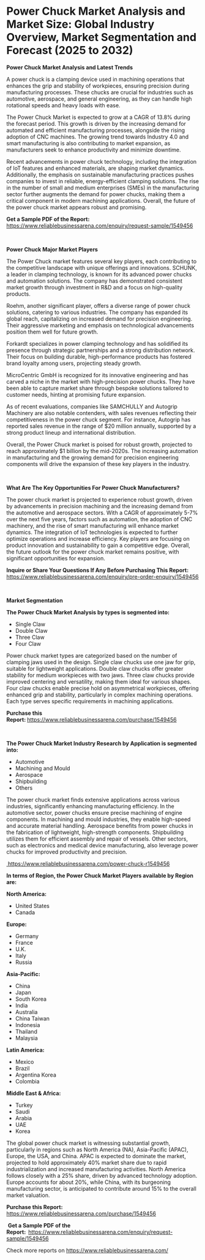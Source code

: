 <p><h1>Power Chuck Market Analysis and Market Size: Global Industry Overview, Market Segmentation and Forecast (2025 to 2032)</h1></p><p><strong>Power Chuck Market Analysis and Latest Trends</strong></p>
<p><p>A power chuck is a clamping device used in machining operations that enhances the grip and stability of workpieces, ensuring precision during manufacturing processes. These chucks are crucial for industries such as automotive, aerospace, and general engineering, as they can handle high rotational speeds and heavy loads with ease.</p><p>The Power Chuck Market is expected to grow at a CAGR of 13.8% during the forecast period. This growth is driven by the increasing demand for automated and efficient manufacturing processes, alongside the rising adoption of CNC machines. The growing trend towards Industry 4.0 and smart manufacturing is also contributing to market expansion, as manufacturers seek to enhance productivity and minimize downtime.</p><p>Recent advancements in power chuck technology, including the integration of IoT features and enhanced materials, are shaping market dynamics. Additionally, the emphasis on sustainable manufacturing practices pushes companies to invest in reliable, energy-efficient clamping solutions. The rise in the number of small and medium enterprises (SMEs) in the manufacturing sector further augments the demand for power chucks, making them a critical component in modern machining applications. Overall, the future of the power chuck market appears robust and promising.</p></p>
<p><strong>Get a Sample PDF of the Report:&nbsp;</strong> <a href="https://www.reliablebusinessarena.com/enquiry/request-sample/1549456?utm_campaign=2458&utm_medium=2&utm_source=Github&utm_content=ia&utm_term=20022025&utm_id=power-chuck">https://www.reliablebusinessarena.com/enquiry/request-sample/1549456</a></p>
<p>&nbsp;</p>
<p><strong>Power Chuck Major Market Players</strong></p>
<p><p>The Power Chuck market features several key players, each contributing to the competitive landscape with unique offerings and innovations. SCHUNK, a leader in clamping technology, is known for its advanced power chucks and automation solutions. The company has demonstrated consistent market growth through investment in R&D and a focus on high-quality products. </p><p>Roehm, another significant player, offers a diverse range of power chuck solutions, catering to various industries. The company has expanded its global reach, capitalizing on increased demand for precision engineering. Their aggressive marketing and emphasis on technological advancements position them well for future growth.</p><p>Forkardt specializes in power clamping technology and has solidified its presence through strategic partnerships and a strong distribution network. Their focus on building durable, high-performance products has fostered brand loyalty among users, projecting steady growth.</p><p>MicroCentric GmbH is recognized for its innovative engineering and has carved a niche in the market with high-precision power chucks. They have been able to capture market share through bespoke solutions tailored to customer needs, hinting at promising future expansion.</p><p>As of recent evaluations, companies like SAMCHULLY and Autogrip Machinery are also notable contenders, with sales revenues reflecting their competitiveness in the power chuck segment. For instance, Autogrip has reported sales revenue in the range of $20 million annually, supported by a strong product lineup and international distribution. </p><p>Overall, the Power Chuck market is poised for robust growth, projected to reach approximately $1 billion by the mid-2020s. The increasing automation in manufacturing and the growing demand for precision engineering components will drive the expansion of these key players in the industry.</p></p>
<p>&nbsp;</p>
<p><strong>What Are The Key Opportunities For Power Chuck Manufacturers?</strong></p>
<p><p>The power chuck market is projected to experience robust growth, driven by advancements in precision machining and the increasing demand from the automotive and aerospace sectors. With a CAGR of approximately 5-7% over the next five years, factors such as automation, the adoption of CNC machinery, and the rise of smart manufacturing will enhance market dynamics. The integration of IoT technologies is expected to further optimize operations and increase efficiency. Key players are focusing on product innovation and sustainability to gain a competitive edge. Overall, the future outlook for the power chuck market remains positive, with significant opportunities for expansion.</p></p>
<p><strong>Inquire or Share Your Questions If Any Before Purchasing This Report:</strong> <a href="https://www.reliablebusinessarena.com/enquiry/pre-order-enquiry/1549456?utm_campaign=2458&utm_medium=2&utm_source=Github&utm_content=ia&utm_term=20022025&utm_id=power-chuck">https://www.reliablebusinessarena.com/enquiry/pre-order-enquiry/1549456</a></p>
<p>&nbsp;</p>
<p><strong>Market Segmentation</strong></p>
<p><strong>The Power Chuck Market Analysis by types is segmented into:</strong></p>
<p><ul><li>Single Claw</li><li>Double Claw</li><li>Three Claw</li><li>Four Claw</li></ul></p>
<p><p>Power chuck market types are categorized based on the number of clamping jaws used in the design. Single claw chucks use one jaw for grip, suitable for lightweight applications. Double claw chucks offer greater stability for medium workpieces with two jaws. Three claw chucks provide improved centering and versatility, making them ideal for various shapes. Four claw chucks enable precise hold on asymmetrical workpieces, offering enhanced grip and stability, particularly in complex machining operations. Each type serves specific requirements in machining applications.</p></p>
<p><strong>Purchase this Report:&nbsp;</strong><a href="https://www.reliablebusinessarena.com/purchase/1549456?utm_campaign=2458&utm_medium=2&utm_source=Github&utm_content=ia&utm_term=20022025&utm_id=power-chuck">https://www.reliablebusinessarena.com/purchase/1549456</a></p>
<p>&nbsp;</p>
<p><strong>The Power Chuck Market Industry Research by Application is segmented into:</strong></p>
<p><ul><li>Automotive</li><li>Machining and Mould</li><li>Aerospace</li><li>Shipbuilding</li><li>Others</li></ul></p>
<p><p>The power chuck market finds extensive applications across various industries, significantly enhancing manufacturing efficiency. In the automotive sector, power chucks ensure precise machining of engine components. In machining and mould industries, they enable high-speed and accurate material handling. Aerospace benefits from power chucks in the fabrication of lightweight, high-strength components. Shipbuilding utilizes them for efficient assembly and repair of vessels. Other sectors, such as electronics and medical device manufacturing, also leverage power chucks for improved productivity and precision.</p></p>
<p><a href="https://www.reliablebusinessarena.com/power-chuck-r1549456?utm_campaign=2458&utm_medium=2&utm_source=Github&utm_content=ia&utm_term=20022025&utm_id=power-chuck">&nbsp;https://www.reliablebusinessarena.com/power-chuck-r1549456</a></p>
<p><strong>In terms of Region, the Power Chuck Market Players available by Region are:</strong></p>
<p>
    <p> <strong> North America: </strong>
        <ul>
            <li>United States</li>
            <li>Canada</li>
        </ul>
        </p> 
    <p> <strong> Europe: </strong>
        <ul>
            <li>Germany</li>
            <li>France</li>
            <li>U.K.</li>
            <li>Italy</li>
            <li>Russia</li>
        </ul>
        </p> 
    <p> <strong> Asia-Pacific: </strong>
        <ul>
            <li>China</li>
            <li>Japan</li>
            <li>South Korea</li>
            <li>India</li>
            <li>Australia</li>
            <li>China Taiwan</li>
            <li>Indonesia</li>
            <li>Thailand</li>
            <li>Malaysia</li>
        </ul>
        </p> 
    <p> <strong> Latin America: </strong>
        <ul>
            <li>Mexico</li>
            <li>Brazil</li>
            <li>Argentina Korea</li>
            <li>Colombia</li>
        </ul>
        </p> 
    <p> <strong> Middle East & Africa: </strong>
        <ul>
            <li>Turkey</li>
            <li>Saudi</li>
            <li>Arabia</li>
            <li>UAE</li>
            <li>Korea</li>
        </ul>
    </p>
    </p>
<p><p>The global power chuck market is witnessing substantial growth, particularly in regions such as North America (NA), Asia-Pacific (APAC), Europe, the USA, and China. APAC is expected to dominate the market, projected to hold approximately 40% market share due to rapid industrialization and increased manufacturing activities. North America follows closely with a 25% share, driven by advanced technology adoption. Europe accounts for about 20%, while China, with its burgeoning manufacturing sector, is anticipated to contribute around 15% to the overall market valuation.</p></p>
<p><strong>Purchase this Report: </strong><a href="https://www.reliablebusinessarena.com/purchase/1549456?utm_campaign=2458&utm_medium=2&utm_source=Github&utm_content=ia&utm_term=20022025&utm_id=power-chuck">https://www.reliablebusinessarena.com/purchase/1549456</a></p>
<p>&nbsp;<strong>Get a Sample PDF of the Report:&nbsp;&nbsp;</strong><a href="https://www.reliablebusinessarena.com/enquiry/request-sample/1549456?utm_campaign=2458&utm_medium=2&utm_source=Github&utm_content=ia&utm_term=20022025&utm_id=power-chuck">https://www.reliablebusinessarena.com/enquiry/request-sample/1549456</a></p>
<p><strong></strong></p>
<p>Check more reports on <a href="https://www.reliablebusinessarena.com/?utm_campaign=2458&utm_medium=2&utm_source=Github&utm_content=ia&utm_term=20022025&utm_id=power-chuck">https://www.reliablebusinessarena.com/</a></p>